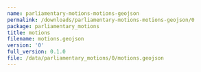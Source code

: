 ```yaml
---
name: parliamentary-motions-motions-geojson
permalink: /downloads/parliamentary-motions-motions-geojson/0
package: parliamentary_motions
title: motions
filename: motions.geojson
version: '0'
full_version: 0.1.0
file: /data/parliamentary_motions/0/motions.geojson
---
```

